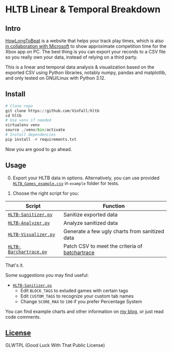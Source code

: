 # HLTB Linear & Temporal Breakdown

## Intro

[HowLongToBeat](https://howlongtobeat.com) is a website that helps your track play times, which is also [in collaboration with Microsoft](https://news.xbox.com/en-us/2022/09/14/september-updates-xbox-app-on-pc/) to show approximate competition time for the Xbox app on PC. The best thing is you can export your records to a CSV file so you really own your data, instead of relying on a third party.

This is a linear and temporal data analysis & visualization based on the exported CSV using Python libraries, notably numpy, pandas and matplotlib, and only tested on GNU/Linux with Python 3.12.

## Install

```python
# Clone repo
git clone https://github.com/Vinfall/hltb
cd hltb
# Use venv if needed
virtualenv venv
source ./venv/bin/activate
# Install dependencies
pip install -r requirements.txt
```

Now you are good to go ahead.

## Usage

0. Export your HLTB data in options. Alternatively, you can use provided [`HLTB_Games_example.csv`](example/HLTB_Games_example.csv) in `example` folder for tests.

1. Choose the right script for you:

| Script | Function |
|---|---|
| [`HLTB-Sanitizer.py`](HLTB-Sanitizer.py) | Sanitize exported data |
| [`HLTB-Analyzer.py`](HLTB-Analyzer.py) | Analyze sanitized data |
| [`HLTB-Visualizer.py`](HLTB-Visualizer.py) | Generate a few ugly charts from sanitized data |
| [`HLTB-Barchartrace.py`](HLTB-Barchartrace.py) | Patch CSV to meet the criteria of [batchartrace](https://github.com/FabDevGit/barchartrace) |

That's it.

Some suggestions you may find useful:
- [`HLTB-Sanitizer.py`](HLTB-Sanitizer.py)
  - Edit `BLOCK_TAGS` to exluded games with certain tags
  - Edit `CUSTOM_TAGS` to recognize your custom tab names
  - Change `SCORE_MAX` to `100` if you prefer Percentage System

You can find example charts and other information on [my blog](https://blog.vinfall.com/posts/2023/11/hltb/), or just read code comments.

## [License](LICENSE)

GLWTPL (Good Luck With That Public License)
